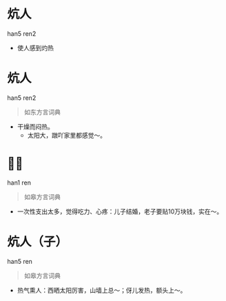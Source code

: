 # 炕人
han5 ren2
- 使人感到灼热

# 炕人
han5 ren2
> 如东方言词典
- 干燥而闷热。
  - 太阳大，蹾吖家里都感觉～。

# 𩠾人
han1 ren
> 如皋方言词典
- 一次性支出太多，觉得吃力、心疼：儿子结婚，老子要贴10万块钱，实在～。

# 炕人（子）
han5 ren
> 如皋方言词典
- 热气熏人：西晒太阳厉害，山墙上总～；伢儿发热，额头上～。
